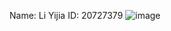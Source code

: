 Name: Li Yijia
ID: 20727379
![image](file:///Users/tinatian/Desktop/%E6%88%AA%E5%B1%8F2022-09-16%20%E4%B8%8B%E5%8D%883.04.26.png)